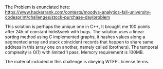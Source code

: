 The Problem is enunciated here:
https://www.hackerrank.com/contests/moodys-analytics-fall-university-codesprint/challenges/stock-purchase-day/problem

This solution is perhaps the unique one in C++, It brought me 100 points after 24h of constant hide&seek with bugs.
The solution uses a linear sorting method using C implemented graphs, it hashes values along a segmented array and stack coincident records that happen to share same address in this array one on another, namely called (brothers).
The temporal complexity is O(1) with limited 1 pass, Memory requirement is 100MB.

The material included in this challenge is obeying WTFPL license terms.
